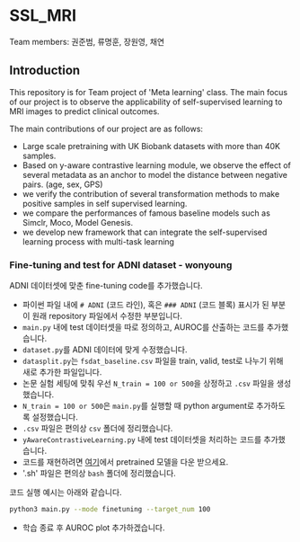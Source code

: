 # SSL_MRI

Team members: 권준범, 류명훈, 장원영, 채연 

## Introduction

This repository is for Team project of 'Meta learning' class.
The main focus of our project is to observe the applicability of self-supervised learning to MRI images to predict clinical outcomes.

The main contributions of our project are as follows:
- Large scale pretraining with UK Biobank datasets with more than 40K samples.
- Based on y-aware contrastive learning module, we observe the effect of several metadata as an anchor to model the distance between negative pairs. (age, sex, GPS) 
- we verify the contribution of several transformation methods to make positive samples in self supervised learning.
- we compare the performances of famous baseline models such as Simclr, Moco, Model Genesis.
- we develop new framework that can integrate the self-supervised learning process with multi-task learning


### Fine-tuning and test for ADNI dataset - wonyoung

ADNI 데이터셋에 맞춘 fine-tuning code를 추가했습니다.
- 파이썬 파일 내에 `# ADNI` (코드 라인), 혹은 `### ADNI` (코드 블록) 표시가 된 부분이 원래 repository 파일에서 수정한 부분입니다.
- `main.py` 내에 test 데이터셋을 따로 정의하고, AUROC를 산출하는 코드를 추가했습니다.
- `dataset.py`를 ADNI 데이터에 맞게 수정했습니다.
- `datasplit.py`는 `fsdat_baseline.csv` 파일을 train, valid, test로 나누기 위해 새로 추가한 파일입니다.
- 논문 실험 세팅에 맞춰 우선 `N_train = 100 or 500`을 상정하고 `.csv` 파일을 생성했습니다.
- `N_train = 100 or 500`은 `main.py`를 실행할 때 python argument로 추가하도록 설정했습니다.
- `.csv` 파일은 편의상 `csv` 폴더에 정리했습니다.
- `yAwareContrastiveLearning.py` 내에 test 데이터셋을 처리하는 코드를 추가했습니다.
- 코드를 재현하려면 [여기](https://drive.google.com/file/d/1e75JYkaXvLQJhn0Km99iVTzB28AvErh5/view)에서 pretrained 모델을 다운 받으세요.
- '.sh' 파일은 편의상 `bash` 폴더에 정리했습니다.

코드 실행 예시는 아래와 같습니다.
```bash
python3 main.py --mode finetuning --target_num 100
```

* 학습 종료 후 AUROC plot 추가하겠습니다.
